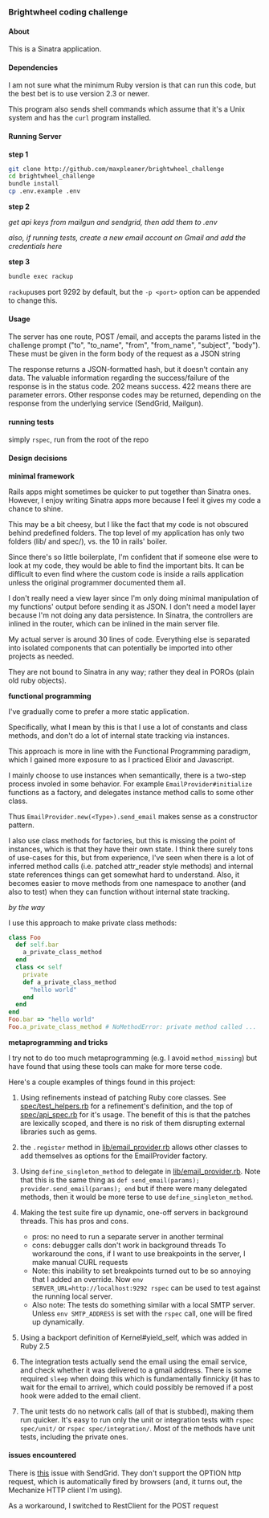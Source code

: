 ### Brightwheel coding challenge

#### About

This is a Sinatra application.

#### Dependencies

I am not sure what the minimum Ruby version is that can run this code, but
the best bet is to use version 2.3 or newer.

This program also sends shell commands which assume that it's a Unix system
and has the `curl` program installed.

#### Running Server

**step 1**

```sh
git clone http://github.com/maxpleaner/brightwheel_challenge
cd brightwheel_challenge
bundle install
cp .env.example .env
```

**step 2**

_get api keys from mailgun and sendgrid, then add them to .env_

_also, if running tests, create a new email account on Gmail and add
the credentials here_

**step 3**

```sh
bundle exec rackup
```

`rackup`uses port 9292 by default, but the `-p <port>` option can be
appended to change this.

#### Usage

The server has one route, POST /email, and accepts the params listed in the
challenge prompt ("to", "to_name", "from", "from_name", "subject", "body").
These must be given in the form body of the request as a JSON string

The response returns a JSON-formatted hash, but it doesn't contain any data.
The valuable information regarding the success/failure of the response is
in the status code. 202 means success. 422 means there are parameter errors.
Other response codes may be returned, depending on the response from the
underlying service (SendGrid, Mailgun).

#### running tests

simply `rspec`, run from the root of the repo

#### Design decisions

**minimal framework**

Rails apps might sometimes be quicker to put together than Sinatra ones.
However, I enjoy writing Sinatra apps more because I feel it gives my code
a chance to shine.

This may be a bit cheesy, but I like the fact that my code
is not obscured behind predefined folders. The top level of my application
has only two folders (lib/ and spec/), vs. the 10 in rails' boiler. 

Since there's so little boilerplate, I'm confident that if someone else
were to look at my code, they would be able to find the important bits.
It can be difficult to even find where the custom code is inside a rails
application unless the original programmer documented them all.

I don't really need a view layer since I'm only doing minimal manipulation of
my functions' output before sending it as JSON. I don't need a model layer
because I'm not doing any data persistence. In Sinatra, the controllers are
inlined in the router, which can be inlined in the main server file.

My actual server is around 30 lines of code. Everything else is separated into
isolated components that can potentially be imported into other projects as
needed.

They are not bound to Sinatra in any way;
rather they deal in POROs (plain old ruby objects).

**functional programming**

I've gradually come to prefer a more static application.

Specifically, what I mean by this is that I use a lot of constants and
class methods, and don't do a lot of internal state tracking via instances.

This approach is more in line with the Functional Programming paradigm,
which I gained more exposure to as I practiced Elixir and Javascript.

I mainly choose to use instances when semantically, there is a two-step process
involed in some behavior. For example `EmailProvider#initialize` functions
as a factory, and delegates instance method calls to some other class.

Thus `EmailProvider.new(<Type>).send_email` makes sense as a constructor
pattern.

I also use class methods for factories, but this is missing the point of
instances, which is that they have their own state. I think there surely
tons of use-cases for this, but from experience, I've seen when there is a lot
of inferred method calls (i.e. patched attr_reader style methods) and internal
state references things can get somewhat hard to understand. Also, it becomes
easier to move methods from one namespace to another (and also to test)
when they can function without internal state tracking.

_by the way_

I use this approach to make private class methods:

```rb
class Foo
  def self.bar
    a_private_class_method
  end
  class << self
    private
    def a_private_class_method
      "hello world"
    end
  end
end
Foo.bar => "hello world"
Foo.a_private_class_method # NoMethodError: private method called ...
```

**metaprogramming and tricks**

I try not to do too much metaprogramming (e.g. I avoid `method_missing`)
but have found that using these tools can make for more terse code.

Here's a couple examples of things found in this project:

1. Using refinements instead of patching Ruby core classes.
See [spec/test_helpers.rb](./spec/test_helpers.rb) for a refinement's
definition, and the top of [spec/api_spec.rb](./spec/api_spec.rb) for it's usage.
The benefit of this is that the patches are lexically scoped, and there is no
risk of them disrupting external libraries such as gems.

2. the `.register` method in [lib/email_provider.rb](./lib/email_provider.rb)
allows other classes to add themselves as options for the EmailProvider
factory.

3. Using `define_singleton_method` to delegate in [lib/email_provider.rb](./lib/email_provider.rb).
Note that this is the same thing as `def send_email(params); provider.send_email(params); end`
but if there were many delegated methods, then it would be more terse to use `define_singleton_method`. 

4. Making the test suite fire up dynamic, one-off servers in background threads.
   This has pros and cons.
   - pros: no need to run a separate server in another terminal
   - cons: debugger calls don't work in background threads
   To workaround the cons, if I want to use breakpoints in the server,
   I make manual CURL requests
   - Note: this inability to set breakpoints turned out to be so annoying that
     I added an override. Now `env SERVER_URL=http://localhost:9292 rspec` can be
    used to test against the running local server.
   - Also note: The tests do something similar with a local SMTP server.
     Unless `env SMTP_ADDRESS` is set with the `rspec` call, one will be
     fired up dynamically.

5. Using a backport definition of Kernel#yield_self, which was added in Ruby 2.5

6. The integration tests actually send the email using the email service,
   and check whether it was delivered to a gmail address. There is some required
   `sleep` when doing this which is fundamentally finnicky (it has to wait for
   the email to arrive), which could possibly be removed if a post hook were
   added to the email client.

7. The unit tests do no network calls (all of that is stubbed), making them
   run quicker. It's easy to run only the unit or integration tests
   with `rspec spec/unit/` or `rspec spec/integration/`. Most of the methods
   have unit tests, including the private ones.

#### issues encountered

There is [this](https://github.com/sendgrid/docs/issues/1417) issue with
SendGrid. They don't support the OPTION http request, which is automatically
fired by browsers (and, it turns out, the Mechanize HTTP client I'm using).

As a workaround, I switched to RestClient for the POST request